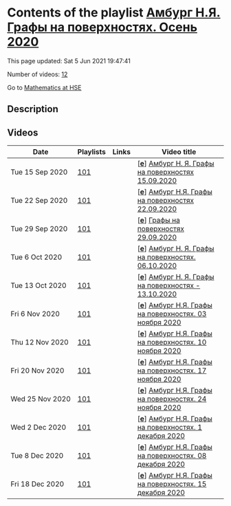 # Contents of the playlist [Амбург Н.Я. Графы на поверхностях. Осень 2020](https://www.youtube.com/playlist?list=PLq3E5oubNNoAHgjNteBziz2EtU2qDwYoa)

This page updated: Sat 5 Jun 2021 19:47:41

Number of videos: [12](#videos)

Go to [Mathematics at HSE](../README.md)

## Description



## Videos

|Date|Playlists|Links|Video title|
|---|---|---|---|
| Tue&nbsp;15&nbsp;Sep&nbsp;2020 | [101](../playlists/101 "Амбург Н.Я. Графы на поверхностях. Осень 2020") |  | [[**e**](https://studio.youtube.com/video/KRXqwqco96A/edit "Edit")] [Амбург  Н. Я. Графы на поверхностях 15.09.2020](https://www.youtube.com/watch?v=KRXqwqco96A&list=PLq3E5oubNNoAHgjNteBziz2EtU2qDwYoa) |
| Tue&nbsp;22&nbsp;Sep&nbsp;2020 | [101](../playlists/101 "Амбург Н.Я. Графы на поверхностях. Осень 2020") |  | [[**e**](https://studio.youtube.com/video/MEjffhUluuY/edit "Edit")] [Амбург Н.Я.  Графы на поверхностях 22.09.2020](https://www.youtube.com/watch?v=MEjffhUluuY&list=PLq3E5oubNNoAHgjNteBziz2EtU2qDwYoa "Графы на поверхностях&#013;Дисциплина общефакультетского пула&#013;Факультет математики&#013;1, 2 модуль&#013;Преподаватели: Амбург Наталья Яковлевна, Бычков Борис Сергеевич") |
| Tue&nbsp;29&nbsp;Sep&nbsp;2020 | [101](../playlists/101 "Амбург Н.Я. Графы на поверхностях. Осень 2020") |  | [[**e**](https://studio.youtube.com/video/EJ77DmglhW8/edit "Edit")] [Графы на поверхностях 29.09.2020](https://www.youtube.com/watch?v=EJ77DmglhW8&list=PLq3E5oubNNoAHgjNteBziz2EtU2qDwYoa "Графы на поверхностях&#013;Дисциплина общефакультетского пула&#013;Факультет математики&#013;Преподаватели: Амбург Наталья Яковлевна, Бычков Борис Сергеевич") |
| Tue&nbsp;6&nbsp;Oct&nbsp;2020 | [101](../playlists/101 "Амбург Н.Я. Графы на поверхностях. Осень 2020") |  | [[**e**](https://studio.youtube.com/video/A5ke_evG9xc/edit "Edit")] [Амбург Н. Я.  Графы на поверхностях. 06.10.2020](https://www.youtube.com/watch?v=A5ke_evG9xc&list=PLq3E5oubNNoAHgjNteBziz2EtU2qDwYoa "Графы на поверхностях&#013; Факультет математики&#013;Когда читается: 1, 2 модуль&#013;Преподаватели: Амбург Наталья Яковлевна, Бычков Борис Сергеевич&#013;Язык: русский") |
| Tue&nbsp;13&nbsp;Oct&nbsp;2020 | [101](../playlists/101 "Амбург Н.Я. Графы на поверхностях. Осень 2020") |  | [[**e**](https://studio.youtube.com/video/6zEOK2iZ-Sk/edit "Edit")] [Амбург Н. Я.  Графы на поверхностях - 13.10.2020](https://www.youtube.com/watch?v=6zEOK2iZ-Sk&list=PLq3E5oubNNoAHgjNteBziz2EtU2qDwYoa "Графы на поверхностях&#013;Дисциплина общефакультетского пула&#013;Факультет математики&#013;1, 2 модуль&#013;Амбург Наталья Яковлевна") |
| Fri&nbsp;6&nbsp;Nov&nbsp;2020 | [101](../playlists/101 "Амбург Н.Я. Графы на поверхностях. Осень 2020") |  | [[**e**](https://studio.youtube.com/video/jFLvH8Sd9w8/edit "Edit")] [Амбург Н.Я. Графы на поверхностях.  03 ноября 2020](https://www.youtube.com/watch?v=jFLvH8Sd9w8&list=PLq3E5oubNNoAHgjNteBziz2EtU2qDwYoa) |
| Thu&nbsp;12&nbsp;Nov&nbsp;2020 | [101](../playlists/101 "Амбург Н.Я. Графы на поверхностях. Осень 2020") |  | [[**e**](https://studio.youtube.com/video/Jpa_bDov-xg/edit "Edit")] [Амбург Н.Я. Графы на поверхностях.  10 ноября 2020](https://www.youtube.com/watch?v=Jpa_bDov-xg&list=PLq3E5oubNNoAHgjNteBziz2EtU2qDwYoa) |
| Fri&nbsp;20&nbsp;Nov&nbsp;2020 | [101](../playlists/101 "Амбург Н.Я. Графы на поверхностях. Осень 2020") |  | [[**e**](https://studio.youtube.com/video/mkdnSEd1qD0/edit "Edit")] [Амбург Н.Я. Графы на поверхностях. 17 ноября 2020](https://www.youtube.com/watch?v=mkdnSEd1qD0&list=PLq3E5oubNNoAHgjNteBziz2EtU2qDwYoa) |
| Wed&nbsp;25&nbsp;Nov&nbsp;2020 | [101](../playlists/101 "Амбург Н.Я. Графы на поверхностях. Осень 2020") |  | [[**e**](https://studio.youtube.com/video/HQERhFEo69o/edit "Edit")] [Амбург Н.Я. Графы на поверхностях. 24 ноября 2020](https://www.youtube.com/watch?v=HQERhFEo69o&list=PLq3E5oubNNoAHgjNteBziz2EtU2qDwYoa) |
| Wed&nbsp;2&nbsp;Dec&nbsp;2020 | [101](../playlists/101 "Амбург Н.Я. Графы на поверхностях. Осень 2020") |  | [[**e**](https://studio.youtube.com/video/DpwCp_G-U8E/edit "Edit")] [Амбург Н.Я. Графы на поверхностях. 1 декабря 2020](https://www.youtube.com/watch?v=DpwCp_G-U8E&list=PLq3E5oubNNoAHgjNteBziz2EtU2qDwYoa) |
| Tue&nbsp;8&nbsp;Dec&nbsp;2020 | [101](../playlists/101 "Амбург Н.Я. Графы на поверхностях. Осень 2020") |  | [[**e**](https://studio.youtube.com/video/8vVSSCirNXQ/edit "Edit")] [Амбург Н.Я. Графы на поверхностях. 08 декабря 2020](https://www.youtube.com/watch?v=8vVSSCirNXQ&list=PLq3E5oubNNoAHgjNteBziz2EtU2qDwYoa) |
| Fri&nbsp;18&nbsp;Dec&nbsp;2020 | [101](../playlists/101 "Амбург Н.Я. Графы на поверхностях. Осень 2020") |  | [[**e**](https://studio.youtube.com/video/-MjBniv8o28/edit "Edit")] [Амбург Н.Я. Графы на поверхностях. 15 декабря 2020](https://www.youtube.com/watch?v=-MjBniv8o28&list=PLq3E5oubNNoAHgjNteBziz2EtU2qDwYoa) |
